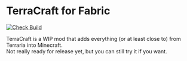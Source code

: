 # TerraCraft for Fabric
[![Check Build](https://github.com/jakeb072001/TerraCraft/workflows/CheckBuild/badge.svg?event=push)](https://github.com/jakeb072001/TerraCraft/actions)

TerraCraft is a WIP mod that adds everything (or at least close to) from Terraria into Minecraft.  
Not really ready for release yet, but you can still try it if you want.
